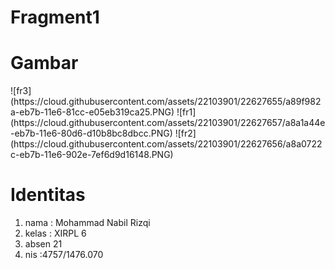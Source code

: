 # Fragment1

<h1> Gambar </h1>
![fr3](https://cloud.githubusercontent.com/assets/22103901/22627655/a89f982a-eb7b-11e6-81cc-e05eb319ca25.PNG)
![fr1](https://cloud.githubusercontent.com/assets/22103901/22627657/a8a1a44e-eb7b-11e6-80d6-d10b8bc8dbcc.PNG)
![fr2](https://cloud.githubusercontent.com/assets/22103901/22627656/a8a0722c-eb7b-11e6-902e-7ef6d9d16148.PNG)

<h1> Identitas </h1>
<ol>
<li> nama : Mohammad Nabil Rizqi </li>
<li> kelas : XIRPL 6 </li>
<li> absen 21</li>
<li> nis :4757/1476.070 </li>
</ol>
